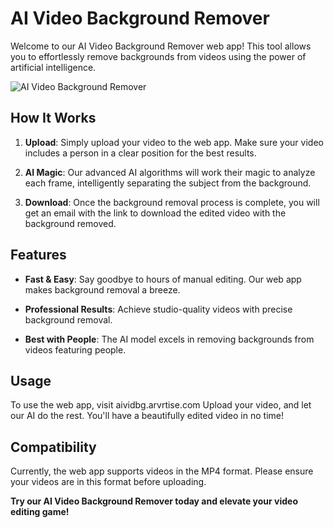 # AI Video Background Remover

Welcome to our AI Video Background Remover web app! This tool allows you to effortlessly remove backgrounds from videos using the power of artificial intelligence.

![AI Video Background Remover](https://i.imgur.com/EymZK2Z.png)

## How It Works

1. **Upload**: Simply upload your video to the web app. Make sure your video includes a person in a clear position for the best results.

2. **AI Magic**: Our advanced AI algorithms will work their magic to analyze each frame, intelligently separating the subject from the background.

3. **Download**: Once the background removal process is complete, you will get an email with the link to download the edited video with the background removed.

## Features

- **Fast & Easy**: Say goodbye to hours of manual editing. Our web app makes background removal a breeze.

- **Professional Results**: Achieve studio-quality videos with precise background removal.

- **Best with People**: The AI model excels in removing backgrounds from videos featuring people.

## Usage

To use the web app, visit aividbg.arvrtise.com Upload your video, and let our AI do the rest. You'll have a beautifully edited video in no time!

## Compatibility

Currently, the web app supports videos in the MP4 format. Please ensure your videos are in this format before uploading.

**Try our AI Video Background Remover today and elevate your video editing game!**

